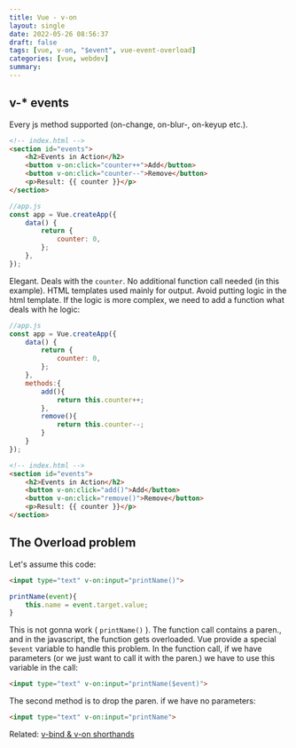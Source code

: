 ```yaml
---
title: Vue - v-on
layout: single
date: 2022-05-26 08:56:37
draft: false
tags: [vue, v-on, "$event", vue-event-overload]
categories: [vue, webdev]
summary:
---
```


## v-* events
Every js method supported (on-change, on-blur-, on-keyup etc.).

```html
<!-- index.html --> 
<section id="events">
    <h2>Events in Action</h2>
    <button v-on:click="counter++">Add</button>
    <button v-on:click="counter--">Remove</button>
    <p>Result: {{ counter }}</p>
</section>
```

```javascript
//app.js
const app = Vue.createApp({
    data() {
        return {
            counter: 0,
        };
    },
});
```

Elegant. Deals with the `counter`. No additional function call needed (in this example). HTML templates used mainly for output. Avoid putting logic in the html template. If the logic is more complex, we need to add a function what deals with he logic:

```javascript
//app.js
const app = Vue.createApp({
    data() {
        return {
            counter: 0,
        };
    },
    methods:{
        add(){
            return this.counter++;
        },
        remove(){
            return this.counter--;
        }
    }
});
```

```html
<!-- index.html --> 
<section id="events">
    <h2>Events in Action</h2>
    <button v-on:click="add()">Add</button>
    <button v-on:click="remove()">Remove</button>
    <p>Result: {{ counter }}</p>
</section>
```

## The Overload problem

Let's assume this code:

```html
<input type="text" v-on:input="printName()">
```

```javascript
printName(event){
    this.name = event.target.value;
}
```

This is not gonna work ( `printName()` ). The function call contains a paren., and in the javascript, the function gets overloaded. Vue provide a special `$event` variable to handle this problem. In the function call, if we have parameters (or we just want to call it with the paren.) we have to use this variable in the call:

```html
<input type="text" v-on:input="printName($event)">
```
The second method is to drop the paren. if we have no parameters:

```html
<input type="text" v-on:input="printName">
```

Related:
    [v-bind & v-on shorthands](20220526142823.md)
